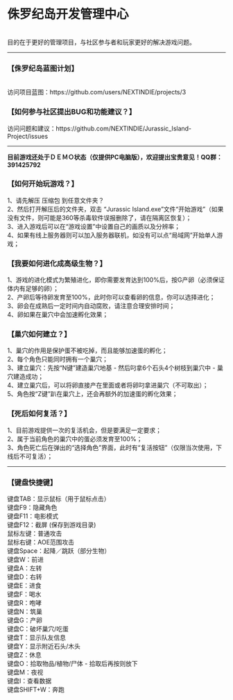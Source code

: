 # 侏罗纪岛开发管理中心
<br/>
  目的在于更好的管理项目，与社区参与者和玩家更好的解决游戏问题。
<hr/>
<h3>【侏罗纪岛蓝图计划】</h3>
<br/>
访问项目蓝图：https://github.com/users/NEXTINDIE/projects/3
<br>
<h3>【如何参与社区提出BUG和功能建议？】</h3>
访问问题和建议：https://github.com/NEXTINDIE/Jurassic_Island-Project/issues

<hr/>

<b>目前游戏还处于ＤＥＭＯ状态（仅提供PC电脑版），欢迎提出宝贵意见！QQ群：391425792</b>

<h3>【如何开始玩游戏？】</h3>
1、请先解压 压缩包 到任意文件夹？<br>
2、然后打开解压后的文件夹，双击 “Jurassic Island.exe”文件“开始游戏”（如果没有文件，则可能是360等杀毒软件误报删除了，请在隔离区恢复）；<br>
3、进入游戏后可以在“游戏设置”中设置自己的画质以及分辨率；<br>
4、如果有线上服务器则可以加入服务器联机，如没有可以点“局域网”开始单人游戏；<br>

<h3>【我要如何进化成高级生物？】</h3>
1、游戏的进化模式为繁殖进化，即你需要发育达到100%后，按G产卵（必须保证体内有足够的卵）；<br>
2、产卵后等待卵发育至100%，此时你可以查看卵的信息，你可以选择进化；<br>
3、卵会在成熟后一定时间内自动腐败，请注意合理安排时间；<br>
4、卵如果在巢穴中会加速孵化效果；<br>

<h3>【巢穴如何建立？】</h3>
1、巢穴的作用是保护蛋不被吃掉，而且能够加速蛋的孵化；<br>
2、每个角色只能同时拥有一个巢穴；<br>
3、建立巢穴：先按“N键”建造巢穴地基 - 然后叼拿6个石头4个树枝到巢穴中 - 巢穴建造成功；<br>
4、建立巢穴后，可以将卵直接产在里面或者将卵叼拿进巢穴（不可取出）；<br>
5、角色按“Z键”趴在巢穴上，还会再额外的加速蛋的孵化效果；<br>

<h3>【死后如何复活？】</h3>
1、目前游戏提供一次的复活机会，但是要满足一定要求；<br>
2、属于当前角色的巢穴中的蛋必须发育至100%；<br>
3、角色死亡后在弹出的“选择角色”界面，此时有“复活按钮”（仅限当次使用，下线后不可复活）；<br>

<hr/>

<h3>【键盘快捷键】</h3>
键盘TAB：显示鼠标（用于鼠标点击）<br>
键盘F9：隐藏角色<br>
键盘F11：电影模式 <br>
键盘F12：截屏 (保存到游戏目录) <br>
鼠标左键：普通攻击<br>
鼠标右键：AOE范围攻击<br>
键盘Space：起降／跳跃（部分生物）<br>
键盘W：前进 <br>
键盘A：左转 <br>
键盘D：右转 <br>
键盘E：进食 <br>
键盘F：喝水 <br>
键盘R：咆哮 <br>
键盘N：筑巢 <br>
键盘G：产卵<br>
键盘C：破坏巢穴/吃蛋<br>
键盘T：显示队友信息<br>
键盘Y：显示附近石头/木头<br>
键盘Z：休息 <br>
键盘O：拾取物品/植物/尸体 - 拾取后再按则放下<br>
键盘M：夜视 <br>
键盘I：查看数据<br>
键盘SHIFT+W：奔跑
